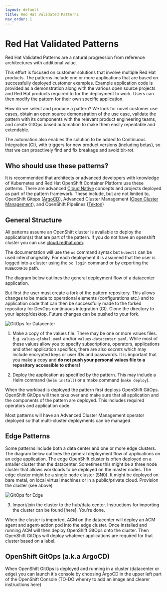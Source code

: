 ```yaml
---
layout: default
title: Red Hat Validated Patterns
nav_order: 1
---
```


# Red Hat Validated Patterns

Red Hat Validated Patterns are a natural progression from reference architectures with additional value.

This effort is focused on customer solutions that involve multiple Red Hat
products. The patterns include one or more applications that are based on successfully deployed customer examples. Example application code is provided as a demonstration along with the various open source projects and Red Hat products required to for the deployment to work. Users can then modify the pattern for their own specific application.

How do we select and produce a pattern? We look for novel customer use cases, obtain an open source demonstration of the use case, validate the pattern with its components with the relevant product engineering teams, and create GitOps based automation to make them easily repeatable and extendable.

The automation also enables the solution to be added to Continuous Integration (CI), with triggers for new product versions (including betas), so that we can proactively find and fix breakage and avoid bit-rot.

## Who should use these patterns?

It is recommended that architects or advanced developers with knowledge of Kubernetes and Red Hat OpenShift Container Platform use these patterns. There are advanced [Cloud Native](https://www.cncf.io/projects/) concepts and projects deployed as part of the pattern framework. These include, but are not limited to, OpenShift Gitops ([ArgoCD](https://argoproj.github.io/argo-cd/)), Advanced Cluster Management ([Open Cluster Management](https://open-cluster-management.io/)), and OpenShift Pipelines ([Tekton](https://tekton.dev/))

## General Structure

All patterns assume an OpenShift cluster is available to deploy the application(s) that are part of the pattern. If you do not have an openshift cluster you can use [cloud.redhat.com](https://console.redhat.com/openshift).

The documentation will use the `oc` command syntax but `kubectl` can be used interchangeably. For each deployment it is assumed that the user is logged into a cluster using the `oc login` command or by exporting the `KUBECONFIG` path.

The diagram below outlines the general deployment flow of a datacenter application.

But first the user must create a fork of the pattern repository. This allows changes to be made to operational elements (configurations etc.) and to application code that can then be successfully made to the forked repository for DevOps continuous integration (CI). Clone the directory to your laptop/desktop. Future changes can be pushed to your fork.

![GitOps for Datacenter](./images/gitops-datacenter.png)

 1. Make a copy of the values file. There may be one or more values files. E.g. `values-global.yaml` and/or `values-datacenter.yaml`. While most of these values allow you to specify subscriptions, operators, applications and other application specifics, there are also *secrets* which may include encrypted keys or user IDs and passwords. It is important that you make a copy and **do not push your personal values file to a repository accessible to others!**

 2. Deploy the application as specified by the pattern. This may include a Helm command (`helm install`) or a make command (`make deploy`).

When the workload is deployed the pattern first deploys OpenShift GitOps. OpenShift GitOps will then take over and make sure that all application and the components of the pattern are deployed. This includes required operators and application code.

Most patterns will have an Advanced Cluster Management operator deployed so that multi-cluster deployments can be managed.

## Edge Patterns

Some patterns include both a data center and one or more edge clusters. The diagram below outlines the general deployment flow of applications on an edge application. The edge OpenShift cluster is often deployed on a smaller cluster than the datacenter. Sometimes this might be a three node cluster that allows workloads to be deployed on the master nodes. The edge cluster might be a single node cluster (SN0). It might be deployed on bare metal, on local virtual machines or in a public/private cloud. Provision the cluster (see above)

![GitOps for Edge](./images/gitops-edge.png)

 3. Import/join the cluster to the hub/data center. Instructions for importing the cluster can be found [here]. You're done.

When the cluster is imported, ACM on the datacenter will deploy an ACM agent and agent-addon pod into the edge cluster. Once installed and running ACM will then deploy OpenShift GitOps onto the cluster. Then OpenShift GitOps will deploy whatever applications are required for that cluster based on a label.

## OpenShift GitOps (a.k.a ArgoCD)

When OpenShift GitOps is deployed and running in a cluster (datacenter or edge) you can launch it's console by  choosing ArgoCD in the upper left part of the OpenShift Console (TO-DO whenry to add an image and clearer instructions here)  
